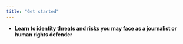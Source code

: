 ```yaml
---
title: "Get started"
---
```

- **Learn to identity threats and risks you may face as a journalist or human rights defender**

